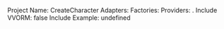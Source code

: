 Project Name: CreateCharacter
Adapters: 
Factories: 
Providers: .
Include VVORM: false
Include Example: undefined